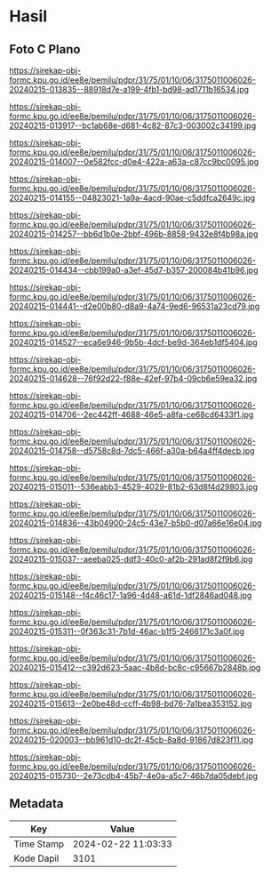 # Hasil

## Foto C Plano

https://sirekap-obj-formc.kpu.go.id/ee8e/pemilu/pdpr/31/75/01/10/06/3175011006026-20240215-013835--88918d7e-a199-4fb1-bd98-ad1711b16534.jpg

https://sirekap-obj-formc.kpu.go.id/ee8e/pemilu/pdpr/31/75/01/10/06/3175011006026-20240215-013917--bc1ab68e-d681-4c82-87c3-003002c34199.jpg

https://sirekap-obj-formc.kpu.go.id/ee8e/pemilu/pdpr/31/75/01/10/06/3175011006026-20240215-014007--0e582fcc-d0e4-422a-a63a-c87cc9bc0095.jpg

https://sirekap-obj-formc.kpu.go.id/ee8e/pemilu/pdpr/31/75/01/10/06/3175011006026-20240215-014155--04823021-1a9a-4acd-90ae-c5ddfca2649c.jpg

https://sirekap-obj-formc.kpu.go.id/ee8e/pemilu/pdpr/31/75/01/10/06/3175011006026-20240215-014257--bb6d1b0e-2bbf-496b-8858-9432e8f4b98a.jpg

https://sirekap-obj-formc.kpu.go.id/ee8e/pemilu/pdpr/31/75/01/10/06/3175011006026-20240215-014434--cbb199a0-a3ef-45d7-b357-200084b41b96.jpg

https://sirekap-obj-formc.kpu.go.id/ee8e/pemilu/pdpr/31/75/01/10/06/3175011006026-20240215-014441--d2e00b80-d8a9-4a74-9ed6-96531a23cd79.jpg

https://sirekap-obj-formc.kpu.go.id/ee8e/pemilu/pdpr/31/75/01/10/06/3175011006026-20240215-014527--eca6e946-9b5b-4dcf-be9d-364eb1df5404.jpg

https://sirekap-obj-formc.kpu.go.id/ee8e/pemilu/pdpr/31/75/01/10/06/3175011006026-20240215-014628--76f92d22-f88e-42ef-97b4-09cb6e59ea32.jpg

https://sirekap-obj-formc.kpu.go.id/ee8e/pemilu/pdpr/31/75/01/10/06/3175011006026-20240215-014706--2ec442ff-4688-46e5-a8fa-ce68cd6433f1.jpg

https://sirekap-obj-formc.kpu.go.id/ee8e/pemilu/pdpr/31/75/01/10/06/3175011006026-20240215-014758--d5758c8d-7dc5-466f-a30a-b64a4ff4decb.jpg

https://sirekap-obj-formc.kpu.go.id/ee8e/pemilu/pdpr/31/75/01/10/06/3175011006026-20240215-015011--536eabb3-4529-4029-81b2-63d8f4d29803.jpg

https://sirekap-obj-formc.kpu.go.id/ee8e/pemilu/pdpr/31/75/01/10/06/3175011006026-20240215-014836--43b04900-24c5-43e7-b5b0-d07a66e16e04.jpg

https://sirekap-obj-formc.kpu.go.id/ee8e/pemilu/pdpr/31/75/01/10/06/3175011006026-20240215-015037--aeeba025-ddf3-40c0-af2b-291ad8f2f9b6.jpg

https://sirekap-obj-formc.kpu.go.id/ee8e/pemilu/pdpr/31/75/01/10/06/3175011006026-20240215-015148--f4c46c17-1a96-4d48-a61d-1df2846ad048.jpg

https://sirekap-obj-formc.kpu.go.id/ee8e/pemilu/pdpr/31/75/01/10/06/3175011006026-20240215-015311--0f363c31-7b1d-46ac-b1f5-2466171c3a0f.jpg

https://sirekap-obj-formc.kpu.go.id/ee8e/pemilu/pdpr/31/75/01/10/06/3175011006026-20240215-015412--c392d623-5aac-4b8d-bc8c-c95667b2848b.jpg

https://sirekap-obj-formc.kpu.go.id/ee8e/pemilu/pdpr/31/75/01/10/06/3175011006026-20240215-015613--2e0be48d-ccff-4b98-bd76-7a1bea353152.jpg

https://sirekap-obj-formc.kpu.go.id/ee8e/pemilu/pdpr/31/75/01/10/06/3175011006026-20240215-020003--bb961d10-dc2f-45cb-8a8d-91867d823f11.jpg

https://sirekap-obj-formc.kpu.go.id/ee8e/pemilu/pdpr/31/75/01/10/06/3175011006026-20240215-015730--2e73cdb4-45b7-4e0a-a5c7-46b7da05debf.jpg


## Metadata

| Key        | Value               |
| ---------- | ------------------- |
| Time Stamp | 2024-02-22 11:03:33 |
| Kode Dapil | 3101                |




